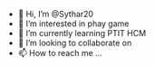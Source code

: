 - 👋 Hi, I’m @Sythar20
- 👀 I’m interested in phay game
- 🌱 I’m currently learning PTIT HCM
- 💞️ I’m looking to collaborate on 
- 📫 How to reach me ...

<!---
Sythar20/Sythar20 is a ✨ special ✨ repository because its `README.md` (this file) appears on your GitHub profile.
You can click the Preview link to take a look at your changes.
--->
